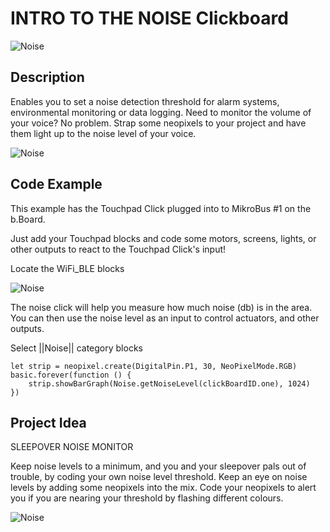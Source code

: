 # INTRO TO THE NOISE Clickboard

![Noise](https://github.com/Brilliant-Labs/bboard-tuts/blob/master/noise/noise.png?raw=true "Noise")

## Description

Enables you to set a noise
detection threshold for alarm
systems, environmental
monitoring or data logging. Need
to monitor the volume of your
voice? No problem. Strap some
neopixels to your project and
have them light up to the noise
level of your voice.

![Noise](https://github.com/Brilliant-Labs/bboard-tuts/blob/master/noise/noise-click.jpg?raw=true "Noise Click")

## Code Example

This example has the Touchpad Click plugged into to MikroBus #1 on the b.Board.

Just add your Touchpad blocks and code some motors, screens, lights, or other outputs to react to the Touchpad Click's input!

Locate the WiFi_BLE blocks

![Noise](https://github.com/Brilliant-Labs/bboard-tuts/blob/master/noise/noise-code-gif.gif?raw=true "Noise Click")

The noise click will help you measure how much noise (db) is in the area. You can then use the noise level as an input to control actuators, and other outputs. 

Select ||Noise|| category blocks 

```blocks
let strip = neopixel.create(DigitalPin.P1, 30, NeoPixelMode.RGB)
basic.forever(function () {
    strip.showBarGraph(Noise.getNoiseLevel(clickBoardID.one), 1024)
})
```

## Project Idea

SLEEPOVER NOISE MONITOR

Keep noise levels to a minimum, and
you and your sleepover pals out of
trouble, by coding your own noise
level threshold. Keep an eye on noise
levels by adding some neopixels into
the mix. Code your neopixels to alert
you if you are nearing your threshold
by flashing different colours.


![Noise](https://github.com/Brilliant-Labs/bboard-tuts/blob/master/noise/noise-gif.gif?raw=true "Let's Keep things noisy")